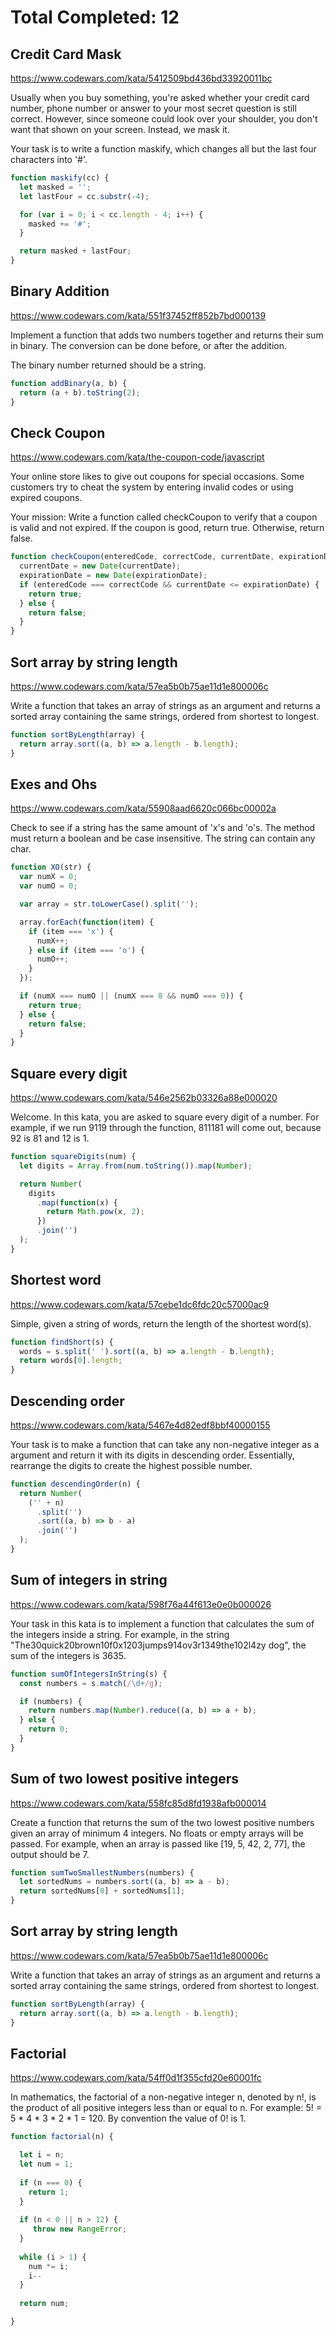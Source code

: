 # Total Completed: 12

## Credit Card Mask

https://www.codewars.com/kata/5412509bd436bd33920011bc

Usually when you buy something, you're asked whether your credit card number, phone number or answer to your most secret question is still correct. However, since someone could look over your shoulder, you don't want that shown on your screen. Instead, we mask it.

Your task is to write a function maskify, which changes all but the last four characters into '#'.

```javascript
function maskify(cc) {
  let masked = '';
  let lastFour = cc.substr(-4);

  for (var i = 0; i < cc.length - 4; i++) {
    masked += '#';
  }

  return masked + lastFour;
}
```

## Binary Addition

https://www.codewars.com/kata/551f37452ff852b7bd000139

Implement a function that adds two numbers together and returns their sum in binary. The conversion can be done before, or after the addition.

The binary number returned should be a string.

```javascript
function addBinary(a, b) {
  return (a + b).toString(2);
}
```

## Check Coupon

https://www.codewars.com/kata/the-coupon-code/javascript

Your online store likes to give out coupons for special occasions. Some customers try to cheat the system by entering invalid codes or using expired coupons.

Your mission:
Write a function called checkCoupon to verify that a coupon is valid and not expired. If the coupon is good, return true. Otherwise, return false.

```javascript
function checkCoupon(enteredCode, correctCode, currentDate, expirationDate) {
  currentDate = new Date(currentDate);
  expirationDate = new Date(expirationDate);
  if (enteredCode === correctCode && currentDate <= expirationDate) {
    return true;
  } else {
    return false;
  }
}
```

## Sort array by string length

https://www.codewars.com/kata/57ea5b0b75ae11d1e800006c

Write a function that takes an array of strings as an argument and returns a sorted array containing the same strings, ordered from shortest to longest.

```javascript
function sortByLength(array) {
  return array.sort((a, b) => a.length - b.length);
}
```

## Exes and Ohs

https://www.codewars.com/kata/55908aad6620c066bc00002a

Check to see if a string has the same amount of 'x's and 'o's. The method must return a boolean and be case insensitive. The string can contain any char.

```javascript
function XO(str) {
  var numX = 0;
  var numO = 0;

  var array = str.toLowerCase().split('');

  array.forEach(function(item) {
    if (item === 'x') {
      numX++;
    } else if (item === 'o') {
      numO++;
    }
  });

  if (numX === numO || (numX === 0 && numO === 0)) {
    return true;
  } else {
    return false;
  }
}
```

## Square every digit

https://www.codewars.com/kata/546e2562b03326a88e000020

Welcome. In this kata, you are asked to square every digit of a number.
For example, if we run 9119 through the function, 811181 will come out, because 92 is 81 and 12 is 1.

```javascript
function squareDigits(num) {
  let digits = Array.from(num.toString()).map(Number);

  return Number(
    digits
      .map(function(x) {
        return Math.pow(x, 2);
      })
      .join('')
  );
}
```

## Shortest word

https://www.codewars.com/kata/57cebe1dc6fdc20c57000ac9

Simple, given a string of words, return the length of the shortest word(s).

```javascript
function findShort(s) {
  words = s.split(' ').sort((a, b) => a.length - b.length);
  return words[0].length;
}
```

## Descending order

https://www.codewars.com/kata/5467e4d82edf8bbf40000155

Your task is to make a function that can take any non-negative integer as a argument and return it with its digits in descending order. Essentially, rearrange the digits to create the highest possible number.

```javascript
function descendingOrder(n) {
  return Number(
    ('' + n)
      .split('')
      .sort((a, b) => b - a)
      .join('')
  );
}
```

## Sum of integers in string

https://www.codewars.com/kata/598f76a44f613e0e0b000026

Your task in this kata is to implement a function that calculates the sum of the integers inside a string. For example, in the string "The30quick20brown10f0x1203jumps914ov3r1349the102l4zy dog", the sum of the integers is 3635.

```javascript
function sumOfIntegersInString(s) {
  const numbers = s.match(/\d+/g);

  if (numbers) {
    return numbers.map(Number).reduce((a, b) => a + b);
  } else {
    return 0;
  }
}
```

## Sum of two lowest positive integers

https://www.codewars.com/kata/558fc85d8fd1938afb000014

Create a function that returns the sum of the two lowest positive numbers given an array of minimum 4 integers. No floats or empty arrays will be passed.
For example, when an array is passed like [19, 5, 42, 2, 77], the output should be 7.

```javascript
function sumTwoSmallestNumbers(numbers) {
  let sortedNums = numbers.sort((a, b) => a - b);
  return sortedNums[0] + sortedNums[1];
}
```

## Sort array by string length

https://www.codewars.com/kata/57ea5b0b75ae11d1e800006c

Write a function that takes an array of strings as an argument and returns a sorted array containing the same strings, ordered from shortest to longest.

```javascript
function sortByLength(array) {
  return array.sort((a, b) => a.length - b.length);
}
```

## Factorial

https://www.codewars.com/kata/54ff0d1f355cfd20e60001fc

In mathematics, the factorial of a non-negative integer n, denoted by n!, is the product of all positive integers less than or equal to n. For example: 5! = 5 * 4 * 3 * 2 * 1 = 120. By convention the value of 0! is 1.

```javascript
function factorial(n) {

  let i = n;
  let num = 1;
  
  if (n === 0) {
    return 1;
  }
  
  if (n < 0 || n > 12) {
     throw new RangeError;
  }
  
  while (i > 1) {
    num *= i;
    i--  
  }
  
  return num;  

}
```